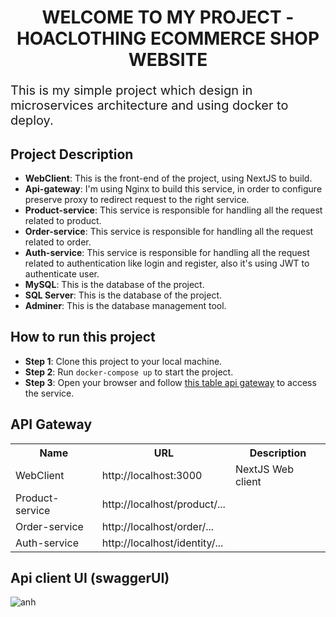 <h1 class="heading">
    Welcome to my project - HoaClothing ecommerce shop website
</h1>
<div class="title">
    <p>
    This is my simple project which design in microservices architecture and using docker to deploy.
    </p>
</div>

<h2>Project Description</h2>
<ul>
  <li>
      <b>WebClient</b>: This is the front-end of the project, using NextJS to build.
  </li>
  <li>
      <b>Api-gateway</b>: I'm using Nginx to build this service, in order to configure preserve proxy to redirect request to the right service.
  </li>
  <li>
      <b>Product-service</b>: This service is responsible for handling all the request related to product.
  <li>
      <b>Order-service</b>: This service is responsible for handling all the request related to order.
  </li>
  <li>
      <b>Auth-service</b>: This service is responsible for handling all the request related to authentication like login and register, also it's using JWT to authenticate user.
  </li>
  <li>
      <b>MySQL</b>: This is the database of the project.
  </li>
  <li>
      <b>SQL Server</b>: This is the database of the project.
  </li>
  <li>
      <b>Adminer</b>: This is the database management tool.
  </li>
  <!-- i will update this later -->
</ul>

<h2>How to run this project</h2>
<ul>
  <li>
      <b>Step 1</b>: Clone this project to your local machine.
  </li>
  <li>
      <b>Step 2</b>: Run <code>docker-compose up</code> to start the project.
  </li>
  <li>
      <b>Step 3</b>: Open your browser and follow <a href="#api-gateway">this table api gateway</a> to access the service.
  </li>
</ul>

<h2>
  <a name="api-gateway">API Gateway</a>
</h2>

<table class="api-table">
  <tr>
    <th>Name</th>
    <th>URL</th>
    <th>Description</th>
  </tr>
  <tr>
    <td>WebClient</td>
    <td>http://localhost:3000</td>
    <td>NextJS Web client</td>
  </tr>
  <tr>
    <td>Product-service</td>
    <td>http://localhost/product/...</td>
  </tr>
  <tr>
    <td>Order-service</td>
    <td>http://localhost/order/...</td>
  </tr>
  <tr>
    <td>Auth-service</td>
    <td>http://localhost/identity/...</td>
  </tr>
</table>

<h2>
  Api client UI (swaggerUI)
</h2>
<img src="https://assets.pinterest.com/ext/embed.html?id=1407443627248666" alt="anh"/>


<style>
  .heading{
    text-align: center;
    text-transform: uppercase;
  }
  .title{
    font-size: 20px;
  }
</style>
```